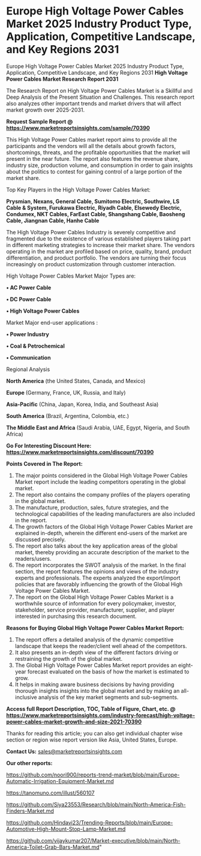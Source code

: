 # Europe High Voltage Power Cables Market 2025 Industry Product Type, Application, Competitive Landscape, and Key Regions 2031
Europe High Voltage Power Cables Market 2025 Industry Product Type, Application, Competitive Landscape, and Key Regions 2031
<strong>High Voltage Power Cables Market Research Report 2031</strong>

The Research Report on High Voltage Power Cables Market is a Skillful and Deep Analysis of the Present Situation and Challenges. This research report also analyzes other important trends and market drivers that will affect market growth over 2025-2031.

<strong>Request Sample Report @ <a href=https://www.marketreportsinsights.com/sample/70390>https://www.marketreportsinsights.com/sample/70390</a></strong>

This High Voltage Power Cables market report aims to provide all the participants and the vendors will all the details about growth factors, shortcomings, threats, and the profitable opportunities that the market will present in the near future. The report also features the revenue share, industry size, production volume, and consumption in order to gain insights about the politics to contest for gaining control of a large portion of the market share.

Top Key Players in the High Voltage Power Cables Market:

<strong>Prysmian, Nexans, General Cable, Sumitomo Electric, Southwire, LS Cable & System, Furukawa Electric, Riyadh Cable, Elsewedy Electric, Condumex, NKT Cables, FarEast Cable, Shangshang Cable, Baosheng Cable, Jiangnan Cable, Hanhe Cable</strong>

The High Voltage Power Cables Industry is severely competitive and fragmented due to the existence of various established players taking part in different marketing strategies to increase their market share. The vendors operating in the market are profiled based on price, quality, brand, product differentiation, and product portfolio. The vendors are turning their focus increasingly on product customization through customer interaction.

High Voltage Power Cables Market Major Types are:

<strong>• AC Power Cable

• DC Power Cable

• High Voltage Power Cables</strong>

Market Major end-user applications :

<strong>• Power Industry

• Coal & Petrochemical

• Communication</strong>

Regional Analysis

</u><strong><b>North America</b></strong> (the United States, Canada, and Mexico)

<strong><b>Europe </b></strong>(Germany, France, UK, Russia, and Italy)

<strong><b>Asia-Pacific</b></strong> (China, Japan, Korea, India, and Southeast Asia)

<strong><b>South America</b></strong> (Brazil, Argentina, Colombia, etc.)

<strong><b>The Middle East and Africa</b></strong> (Saudi Arabia, UAE, Egypt, Nigeria, and South Africa)

<strong>Go For Interesting Discount Here: <a href=https://www.marketreportsinsights.com/discount/70390>https://www.marketreportsinsights.com/discount/70390</a></strong>

<strong>Points Covered in The Report:</strong>
<ol>
  <li>The major points considered in the Global High Voltage Power Cables Market report include the leading competitors operating in the global market.</li>
  <li>The report also contains the company profiles of the players operating in the global market.</li>
  <li>The manufacture, production, sales, future strategies, and the technological capabilities of the leading manufacturers are also included in the report.</li>
  <li>The growth factors of the Global High Voltage Power Cables Market are explained in-depth, wherein the different end-users of the market are discussed precisely.</li>
  <li>The report also talks about the key application areas of the global market, thereby providing an accurate description of the market to the readers/users.</li>
  <li>The report incorporates the SWOT analysis of the market. In the final section, the report features the opinions and views of the industry experts and professionals. The experts analyzed the export/import policies that are favorably influencing the growth of the Global High Voltage Power Cables Market.</li>
  <li>The report on the Global High Voltage Power Cables Market is a worthwhile source of information for every policymaker, investor, stakeholder, service provider, manufacturer, supplier, and player interested in purchasing this research document.</li>
</ol>
<strong>Reasons for Buying Global High Voltage Power Cables Market Report:</strong>

<ol>
  <li>The report offers a detailed analysis of the dynamic competitive landscape that keeps the reader/client well ahead of the competitors.</li>
  <li>It also presents an in-depth view of the different factors driving or restraining the growth of the global market.</li>
  <li>The Global High Voltage Power Cables Market report provides an eight-year forecast evaluated on the basis of how the market is estimated to grow.</li>
  <li>It helps in making aware business decisions by having providing thorough insights insights into the global market and by making an all-inclusive analysis of the key market segments and sub-segments.</li>
</ol>
<strong>Access full Report Description, TOC, Table of Figure, Chart, etc. @ <a href=https://www.marketreportsinsights.com/industry-forecast/high-voltage-power-cables-market-growth-and-size-2021-70390>https://www.marketreportsinsights.com/industry-forecast/high-voltage-power-cables-market-growth-and-size-2021-70390</a></strong>


Thanks for reading this article; you can also get individual chapter wise section or region wise report version like Asia, United States, Europe.

<strong>Contact Us:</strong>
sales@marketreportsinsights.com

<strong>Our other reports:</strong>

<a href=https://github.com/noori900/reports-trend-market/blob/main/Europe-Automatic-Irrigation-Equipment-Market.md>https://github.com/noori900/reports-trend-market/blob/main/Europe-Automatic-Irrigation-Equipment-Market.md</a>

<a href=https://tanomuno.com/illust/560107>https://tanomuno.com/illust/560107</a>

<a href=https://github.com/Siya23553/Research/blob/main/North-America-Fish-Finders-Market.md>https://github.com/Siya23553/Research/blob/main/North-America-Fish-Finders-Market.md</a>

<a href=https://github.com/Hindavi23/Trending-Reports/blob/main/Europe-Automotive-High-Mount-Stop-Lamp-Market.md>https://github.com/Hindavi23/Trending-Reports/blob/main/Europe-Automotive-High-Mount-Stop-Lamp-Market.md</a>

<a href=https://github.com/vijaykumar207/Market-executive/blob/main/North-America-Toilet-Grab-Bars-Market.md>https://github.com/vijaykumar207/Market-executive/blob/main/North-America-Toilet-Grab-Bars-Market.md</a>"
